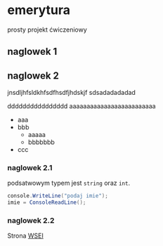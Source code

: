 # emerytura
prosty projekt ćwiczeniowy

## naglowek 1

## naglowek 2
jnsdljhfsldkhfsdfhsdfjhdskjf
sdsadadadadad

dddddddddddddddd
aaaaaaaaaaaaaaaaaaaaaaaaa

* aaa
* bbb
   * aaaaa
   * bbbbbbb
* ccc
### naglowek 2.1

podsatwowym typem jest `string` oraz `int`.

```csharp
console.WriteLine("podaj imie");
imie = ConsoleReadLine();
```

### naglowek 2.2

Strona [WSEI](http://wsei.edu.pl)
